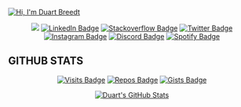 [![Hi, I'm Duart Breedt](./assets/cover.png)](#)

<span align="center">
  
  <a href="mailto:duartbreedt@gmail.com"><img src="https://img.shields.io/badge/Gmail-D14836?style=for-the-badge&logo=gmail&logoColor=white" /></a>
  [![LinkedIn Badge](https://img.shields.io/badge/LinkedIn-0077B5?style=for-the-badge&logo=linkedin&logoColor=white)](www.linkedin.com/in/duart-breedt)
  [![Stackoverflow Badge](https://img.shields.io/badge/Stack_Overflow-FE7A16?style=for-the-badge&logo=stack-overflow&logoColor=white)](https://stackoverflow.com/users/11472340/theduart)
  [![Twitter Badge](https://img.shields.io/badge/Twitter-1DA1F2?style=for-the-badge&logo=twitter&logoColor=white)](https://twitter.com/TheRealDuart)
  [![Instagram Badge](https://img.shields.io/badge/Instagram-E4405F?style=for-the-badge&logo=instagram&logoColor=white)](https://www.instagram.com/duartbreedt/)
  [![Discord Badge](https://img.shields.io/badge/Discord-7289DA?style=for-the-badge&logo=discord&logoColor=white)](https://discord.com/users/TheDuart#5542)
  [![Spotify Badge](https://img.shields.io/badge/Spotify-1ED760?&style=for-the-badge&logo=spotify&logoColor=white)](https://open.spotify.com/user/212tewxcsp6hohie55z72kgiy)
  
</span>

<h2>GITHUB STATS</h2>

<span align="center">
  
  [![Visits Badge](https://badges.pufler.dev/visits/DuartBreedt/DuartBreedt?style=for-the-badge&color=F27E2D)](#)
  [![Repos Badge](https://badges.pufler.dev/repos/DuartBreedt?style=for-the-badge&color=F27E2D)](#)
  [![Gists Badge](https://badges.pufler.dev/gists/DuartBreedt?style=for-the-badge&color=F27E2D)](#)

</span>

<span align="center">

  [![Duart's GitHub Stats](https://github-readme-stats.vercel.app/api?username=DuartBreedt&show_icons=true&line_height=27&count_private=true&title_color=ffffff&text_color=c9cacc&icon_color=ff9e36&bg_color=2F3640)](#)

</span>

<!-- 

## 💼 Skills

![](https://img.shields.io/badge/Code-Angular-informational?style=flat&logo=angular&logoColor=white&color=4AB197)
![](https://img.shields.io/badge/Code-Ionic-informational?style=flat&logo=ionic&logoColor=white&color=4AB197)
![](https://img.shields.io/badge/Code-React-informational?style=flat&logo=react&logoColor=white&color=4AB197)



<details>
  <summary>More Skills</summary>

  ![](https://img.shields.io/badge/Style-CSS-informational?style=flat&logo=css3&logoColor=white&color=4AB197)
  ![](https://img.shields.io/badge/Style-Tailwind-informational?style=flat&logo=Tailwind-CSS&logoColor=white&color=4AB197)
  ![](https://img.shields.io/badge/Style-Sass-informational?style=flat&logo=Sass&logoColor=white&color=4AB197)
  ![](https://img.shields.io/badge/Style-Stylus-informational?style=flat&logo=Stylus&logoColor=white&color=4AB197)
  
</details>

For inspiration:
- See https://github.com/braydoncoyer
- https://daily.dev/blog/creating-a-killer-github-profile-readme-part-1
- https://daily.dev/blog/creating-a-killer-github-profile-readme-part-2

TODO: Office quotes

 -->
